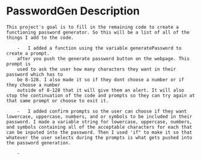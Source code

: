 # PasswordGen Description
    
    This project's goal is to fill in the remaining code to create a functioning password generator. So this will be a list of all of the things I add to the code.

        -   I added a function using the variable generatePassword to create a prompt.
        after you push the generate password button on the webpage. This prompt is 
        used to ask the user how many characters they want in their password which has to 
        be 8-128. I also made it so if they dont choose a number or if they choose a number
        outside of 8-128 that it will give them an alert. It will also stop the continuation of the code and prompts so they can try again at that same prompt or choose to exit it.

        -   I added confirm prompts so the user can choose if they want lowercase, uppercase, numbers, and or symbols to be included in their password. I made a variable string for lowercase, uppercase, numbers, and symbols containing all of the acceptable characters for each that can be inputed into the password. Then I used 'if" to make it so that whatever the user selects during the prompts is what gets pushed into the password generation.

        -   